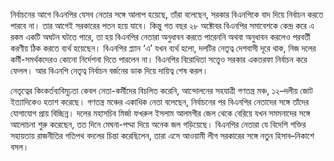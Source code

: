 নির্বাচনের আগে বিএনপির যেসব নেতার সঙ্গে আলাপ হয়েছে, তাঁরা বলেছেন, সরকার বিএনপিকে বাদ দিয়ে নির্বাচন করতে পারবে না। তার আগেই সরকারের পতন হয়ে যাবে। কিন্তু গত বছর ২৮ অক্টোবর বিএনপির সমাবেশকে কেন্দ্র করে এ রকম একটি অঘটন ঘটতে পারে, তা হয় বিএনপির নেতারা অনুধাবন করতে পারেননি অথবা অনুধাবন করলেও পরবর্তী করণীয় ঠিক করতে ব্যর্থ হয়েছেন। বিএনপির প্ল্যান ‘এ’ যখন ব্যর্থ হলো, দলটির নেতৃত্ব দেশবাসী দূরে থাক, নিজ দলের কর্মী-সমর্থকদেরও কোনো নির্দেশনা দিতে পারলেন না। বিএনপির বিরোধিতা সত্ত্বেও সরকার একতরফা নির্বাচন করে ফেলল। আর বিএনপি নেতৃত্ব নির্বাচন বর্জনের ডাক দিয়ে দায়িত্ব শেষ করল।

নেতৃত্বের কিংকর্তব্যবিমূঢ়তা কেবল নেতা-কর্মীদের বিচলিত করেনি, আন্দোলনের সহযাত্রী গণতন্ত্র মঞ্চ, ১২–দলীয় জোট ইত্যাদিকেও হতাশ করেছে। গণতন্ত্র মঞ্চের একাধিক নেতা বলেছেন, নির্বাচনের পর বিএনপির নেতাদের সঙ্গে তাঁদের যোগাযোগ প্রায় বিচ্ছিন্ন। দলের মহাসচিব মির্জা ফখরুল ইসলাম আলমগীর জেল থেকে বেরিয়ে যখন সমমনাদের সঙ্গে আলোচনা শুরু করেছেন, তত দিনে মেঘনা-পদ্মা দিয়ে অনেক জল গড়িয়েছে। বিএনপির নেতারা যে বিদেশি শক্তির সহায়তায় রাজনীতির গতিপথ বদলের চিন্তা করেছিলেন, তারা এসে আওয়ামী লীগ সরকারের সঙ্গে নতুন হিসাব–নিকাশে বসল।
